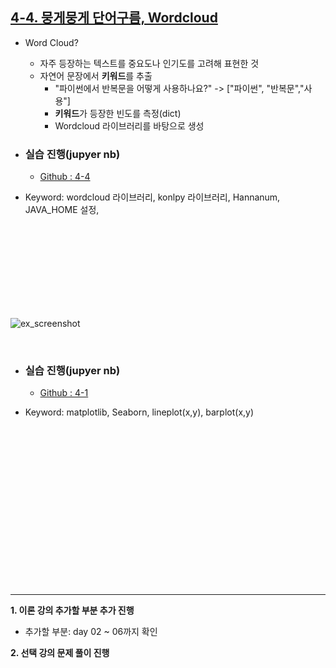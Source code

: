 ## <u>4-4. 뭉게뭉게 단어구름, Wordcloud</u>

- Word Cloud?

  - 자주 등장하는 텍스트를 중요도나 인기도를 고려해 표현한 것
  - 자연어 문장에서 **키워드**를 추출
    - "파이썬에서 반복문을 어떻게 사용하나요?" -> ["파이썬", "반복문","사용"]
    - **키워드**가 등장한 빈도를 측정(dict)
    - Wordcloud 라이브러리를 바탕으로 생성

- ### 실습 진행(jupyer nb)

  - [Github : 4-4](https://github.com/pjw74/Web_Crawling/blob/main/4-4.%20%EB%AD%89%EA%B2%8C%EB%AD%89%EA%B2%8C%20%EB%8B%A8%EC%96%B4%EA%B5%AC%EB%A6%84%2C%20Wordcloud.ipynb)

- Keyword: wordcloud 라이브러리, konlpy 라이브러리, Hannanum, JAVA_HOME 설정,

<br>
<br>
<br>
<br>
<br>
<br>
<br>
<br>

![ex_screenshot](./img/1.PNG)

<br>

- ### 실습 진행(jupyer nb)

  - [Github : 4-1](https://github.com/pjw74/HTTP_Study/blob/main/4-1.%20%EC%8B%9C%EA%B0%81%ED%99%94%20%EB%9D%BC%EC%9D%B4%EB%B8%8C%EB%9F%AC%EB%A6%AC%20Seaborn.ipynb)

- Keyword: matplotlib, Seaborn, lineplot(x,y), barplot(x,y)

    <br>
    <br>
    <br>
    <br>
    <br>
    <br>
    <br>
    <br>
    <br>
    <br>
    <br>
    <br>
    <br>
    <br>
    <br>

---

**1. 이론 강의 추가할 부분 추가 진행** <br>

- 추가할 부분: day 02 ~ 06까지 확인

**2. 선택 강의 문제 풀이 진행**
